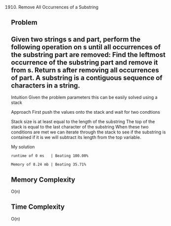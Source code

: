 1910. Remove All Occurrences of a Substring

Problem
------------------------------------------------------------------------------------------------------------------------------------------------------------------------------------------------------------------------------------------------------------------------
Given two strings s and part, perform the following operation on s until all occurrences of the substring part are removed:
Find the leftmost occurrence of the substring part and remove it from s.
Return s after removing all occurrences of part.
A substring is a contiguous sequence of characters in a string.
------------------------------------------------------------------------------------------------------------------------------------------------------------------------------------------------------------------------------------------------------------------------
Intuition
Given the problem parameters this can be easily solved using a stack

Approach
First push the values onto the stack and wait for two condtions

Stack size is at least equal to the length of the substring
The top of the stack is equal to the last character of the substring
When these two conditions are met we can iterate through the stack to see if the substring is contained if it is we will subtract its length from the top variable.


My solution 

    runtime of 0 ms   | Beating 100.00%
    
    Memory of 8.24 mb | Beating 35.71%


Memory Complexity
------------------------------------------------------------------
O(n)

Time Complexity
------------------------------------------------------------------
O(n)

